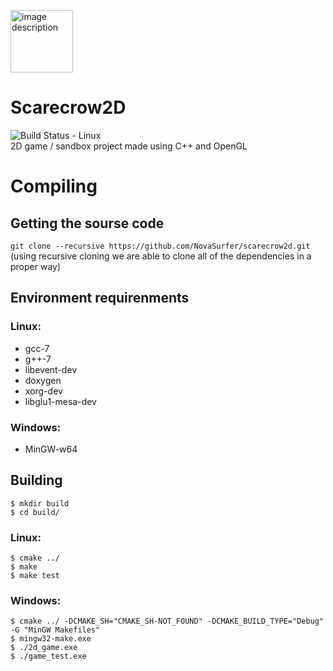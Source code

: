 <img src="https://svgshare.com/i/Ayv.svg" width="100" height="100" alt="image description"></image>  
# Scarecrow2D  

![Build Status - Linux](https://github.com/NovaSurfer/scarecrow2d/workflows/Linux/badge.svg?branch=master)  
2D game / sandbox project made using C++ and OpenGL

# Compiling
## Getting the sourse code
`git clone --recursive https://github.com/NovaSurfer/scarecrow2d.git`  
(using recursive cloning we are able to clone all of the dependencies in a proper way)

## Environment requirenments
### Linux:
- gcc-7
- g++-7
- libevent-dev
- doxygen
- xorg-dev
- libglu1-mesa-dev
### Windows:
- MinGW-w64

## Building
```console
$ mkdir build
$ cd build/
```
### Linux:
```console
$ cmake ../
$ make
$ make test
```
### Windows:
```console
$ cmake ../ -DCMAKE_SH="CMAKE_SH-NOT_FOUND" -DCMAKE_BUILD_TYPE="Debug" -G "MinGW Makefiles"
$ mingw32-make.exe
$ ./2d_game.exe
$ ./game_test.exe
